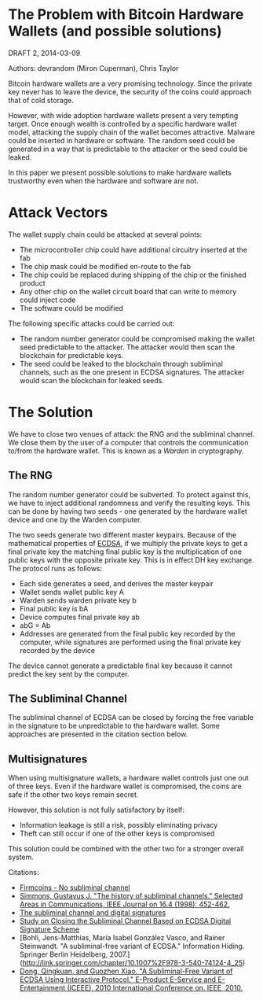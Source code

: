 # The Problem with Bitcoin Hardware Wallets (and possible solutions)
DRAFT 2, 2014-03-09

Authors: devrandom (Miron Cuperman), Chris Taylor

Bitcoin hardware wallets are a very promising technology. Since the private key never has to leave the device, the security of the coins could approach that of cold storage.

However, with wide adoption hardware wallets present a very tempting target.   Once enough wealth is controlled by a specific hardware wallet model, attacking the supply chain of the wallet becomes attractive. Malware could be inserted in hardware or software. The random seed could be generated in a way that is predictable to the attacker or the seed could be leaked.

In this paper we present possible solutions to make hardware wallets trustworthy even when the hardware and software are not.

# Attack Vectors
The wallet supply chain could be attacked at several points:
* The microcontroller chip could have additional circuitry inserted at the fab
* The chip mask could be modified en-route to the fab
* The chip could be replaced during shipping of the chip or the finished product
* Any other chip on the wallet circuit board that can write to memory could inject code
* The software could be modified

The following specific attacks could be carried out:
* The random number generator could be compromised making the wallet seed predictable to the attacker.  The attacker would then scan the blockchain for predictable keys.
* The seed could be leaked to the blockchain through subliminal channels, such as the one present in ECDSA signatures.  The attacker would scan the blockchain for leaked seeds.

# The Solution
We have to close two venues of attack: the RNG and the subliminal channel.  We close them by the user of a computer that controls the communication to/from the hardware wallet.  This is known as a *Warden* in cryptography.

## The RNG
The random number generator could be subverted.  To protect against this, we have to inject additional randomness and verify the resulting keys.  This can be done by having two seeds - one generated by the hardware wallet device and one by the Warden computer.

The two seeds generate two different master keypairs.  Because of the mathematical properties of [ECDSA](https://en.wikipedia.org/wiki/Elliptic_Curve_DSA), if we multiply the private keys to get a final private key the matching final public key is the multiplication of one public keys with the opposite private key.  This is in effect DH key exchange. The protocol runs as follows:

* Each side generates a seed, and derives the master keypair
* Wallet sends wallet public key A
* Warden sends warden private key b
* Final public key is bA
* Device computes final private key ab
* abG = Ab
* Addresses are generated from the final public key recorded by the computer, while signatures are performed using the final private key recorded by the device

The device cannot generate a predictable final key because it cannot predict the key sent by the computer.

## The Subliminal Channel

The subliminal channel of ECDSA can be closed by forcing the free variable in the signature to be unpredictable to the hardware wallet.  Some approaches are presented in the citation section below.

## Multisignatures

When using multisignature wallets, a hardware wallet controls just one out of three keys.  Even if the hardware wallet is compromised, the coins are safe if the other two keys remain secret.

However, this solution is not fully satisfactory by itself:
* Information leakage is still a risk, possibly eliminating privacy
* Theft can still occur if one of the other keys is compromised

This solution could be combined with the other two for a stronger overall system.

Citations:

* [Firmcoins - No subliminal channel](http://firmcoin.com/?p=52)
* [Simmons, Gustavus J. "The history of subliminal channels." Selected Areas in Communications, IEEE Journal on 16.4 (1998): 452-462.](http://www.cs.gmu.edu/~zduric/cs803/Simmons.pdf)
* [The subliminal channel and digital signatures](https://dl.acm.org/citation.cfm?id=20202)
* [Study on Closing the Subliminal Channel Based on ECDSA Digital
Signature Scheme](http://www.jofcis.com/publishedpapers/2011_7_4_1254_1261.pdf)
* [Bohli, Jens-Matthias, María Isabel González Vasco, and Rainer Steinwandt. "A subliminal-free variant of ECDSA." Information Hiding. Springer Berlin Heidelberg, 2007.] (http://link.springer.com/chapter/10.1007%2F978-3-540-74124-4_25)
* [Dong, Qingkuan, and Guozhen Xiao. "A Subliminal-Free Variant of ECDSA Using Interactive Protocol." E-Product E-Service and E-Entertainment (ICEEE), 2010 International Conference on. IEEE, 2010.](http://ieeexplore.ieee.org/xpl/login.jsp?tp=&arnumber=5660874&url=http%3A%2F%2Fieeexplore.ieee.org%2Fxpls%2Fabs_all.jsp%3Farnumber%3D5660874)
